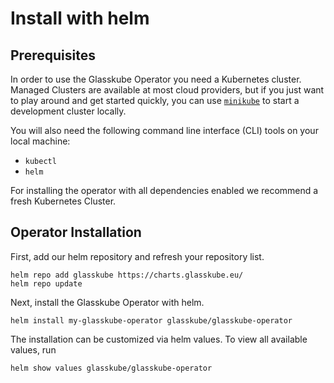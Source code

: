 # Install with helm

## Prerequisites

In order to use the Glasskube Operator you need a Kubernetes cluster. Managed Clusters are available at most cloud
providers, but if you just want to play around and get started quickly, you can use
[`minikube`](https://minikube.sigs.k8s.io/) to start a development cluster locally.

You will also need the following command line interface (CLI) tools on your local machine:

- `kubectl`
- `helm`

For installing the operator with all dependencies enabled we recommend a fresh Kubernetes Cluster. 

## Operator Installation

First, add our helm repository and refresh your repository list. 

```
helm repo add glasskube https://charts.glasskube.eu/
helm repo update
```

Next, install the Glasskube Operator with helm.

```
helm install my-glasskube-operator glasskube/glasskube-operator
```

The installation can be customized via helm values. To view all available values, run

```
helm show values glasskube/glasskube-operator
```


